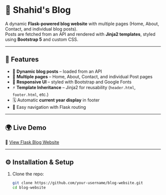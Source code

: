 # 📝 Shahid's Blog

A dynamic **Flask-powered blog website** with multiple pages (Home, About, Contact, and individual blog posts).  
Posts are fetched from an API and rendered with **Jinja2 templates**, styled using **Bootstrap 5** and custom CSS.

---

## 🚀 Features
- 📰 **Dynamic blog posts** – loaded from an API
- 📄 **Multiple pages** – Home, About, Contact, and individual Post pages
- 🎨 **Responsive UI** – styled with Bootstrap and Google Fonts
- ⚡ **Template Inheritance** – Jinja2 for reusability (`header.html`, `footer.html`, etc.)
- 🗓️ Automatic **current year display** in footer
- 🔗 Easy navigation with Flask routing

---

## 🌍 Live Demo
🔗 [View Flask Blog Website](https://flask-blog-rx9l.onrender.com/) 

---

## ⚙️ Installation & Setup

1. Clone the repo:
   ```bash
   git clone https://github.com/your-username/blog-website.git
   cd blog-website
